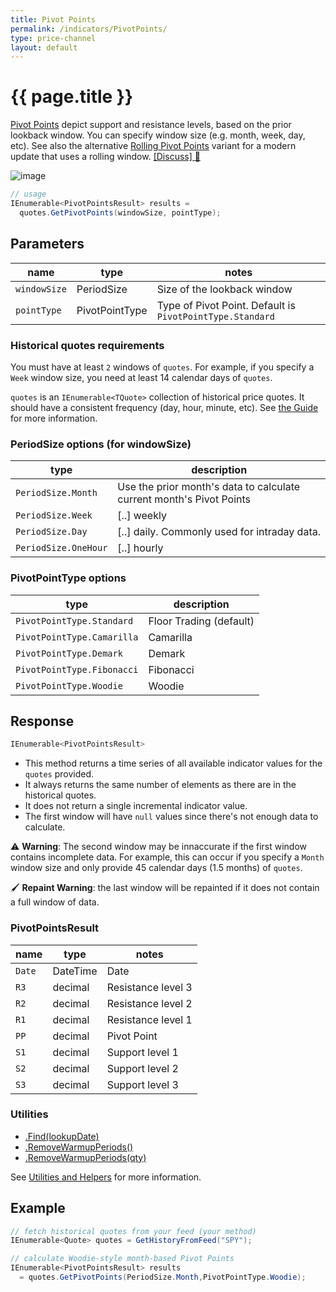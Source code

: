 ```yaml
---
title: Pivot Points
permalink: /indicators/PivotPoints/
type: price-channel
layout: default
---
```


# {{ page.title }}

[Pivot Points](https://en.wikipedia.org/wiki/Pivot_point_(technical_analysis)) depict support and resistance levels, based on the prior lookback window.  You can specify window size (e.g. month, week, day, etc).
See also the alternative [Rolling Pivot Points](../RollingPivots#content) variant for a modern update that uses a rolling window.
[[Discuss] :speech_balloon:]({{site.github.repository_url}}/discussions/274 "Community discussion about this indicator")

![image]({{site.baseurl}}/assets/charts/PivotPoints.png)

```csharp
// usage
IEnumerable<PivotPointsResult> results =
  quotes.GetPivotPoints(windowSize, pointType);  
```

## Parameters

| name | type | notes
| -- |-- |--
| `windowSize` | PeriodSize | Size of the lookback window
| `pointType` | PivotPointType | Type of Pivot Point.  Default is `PivotPointType.Standard`

### Historical quotes requirements

You must have at least `2` windows of `quotes`.  For example, if you specify a `Week` window size, you need at least 14 calendar days of `quotes`.

`quotes` is an `IEnumerable<TQuote>` collection of historical price quotes.  It should have a consistent frequency (day, hour, minute, etc).  See [the Guide]({{site.baseurl}}/guide/#historical-quotes) for more information.

### PeriodSize options (for windowSize)

| type | description
|-- |--
| `PeriodSize.Month` | Use the prior month's data to calculate current month's Pivot Points
| `PeriodSize.Week` | [..] weekly
| `PeriodSize.Day` | [..] daily.  Commonly used for intraday data.
| `PeriodSize.OneHour` | [..] hourly

### PivotPointType options

| type | description
|-- |--
| `PivotPointType.Standard` | Floor Trading (default)
| `PivotPointType.Camarilla` | Camarilla
| `PivotPointType.Demark` | Demark
| `PivotPointType.Fibonacci` | Fibonacci
| `PivotPointType.Woodie` | Woodie

## Response

```csharp
IEnumerable<PivotPointsResult>
```

- This method returns a time series of all available indicator values for the `quotes` provided.
- It always returns the same number of elements as there are in the historical quotes.
- It does not return a single incremental indicator value.
- The first window will have `null` values since there's not enough data to calculate.

:warning: **Warning**: The second window may be innaccurate if the first window contains incomplete data.  For example, this can occur if you specify a `Month` window size and only provide 45 calendar days (1.5 months) of `quotes`.

:paintbrush: **Repaint Warning**: the last window will be repainted if it does not contain a full window of data.

### PivotPointsResult

| name | type | notes
| -- |-- |--
| `Date` | DateTime | Date
| `R3` | decimal | Resistance level 3
| `R2` | decimal | Resistance level 2
| `R1` | decimal | Resistance level 1
| `PP` | decimal | Pivot Point
| `S1` | decimal | Support level 1
| `S2` | decimal | Support level 2
| `S3` | decimal | Support level 3

### Utilities

- [.Find(lookupDate)]({{site.baseurl}}/utilities#find-indicator-result-by-date)
- [.RemoveWarmupPeriods()]({{site.baseurl}}/utilities#remove-warmup-periods)
- [.RemoveWarmupPeriods(qty)]({{site.baseurl}}/utilities#remove-warmup-periods)

See [Utilities and Helpers]({{site.baseurl}}/utilities#utilities-for-indicator-results) for more information.

## Example

```csharp
// fetch historical quotes from your feed (your method)
IEnumerable<Quote> quotes = GetHistoryFromFeed("SPY");

// calculate Woodie-style month-based Pivot Points
IEnumerable<PivotPointsResult> results
  = quotes.GetPivotPoints(PeriodSize.Month,PivotPointType.Woodie);
```
